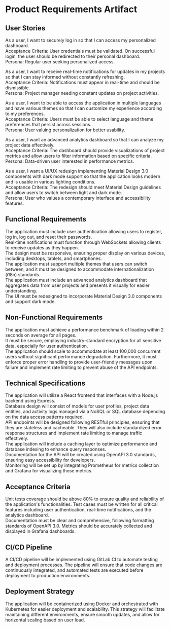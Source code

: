 # Product Requirements Artifact

<!-- Section 1: User Stories -->
<section class="prd-section product-requirement-agent" data-keywords="web-development,react,nodejs,frontend,backend" id="sec_1">
<h2>User Stories</h2>
<p>As a user, I want to securely log in so that I can access my personalized dashboard. <br/>
Acceptance Criteria: User credentials must be validated. On successful login, the user should be redirected to their personal dashboard.<br/>
Persona: Regular user seeking personalized access.<br/>

As a user, I want to receive real-time notifications for updates in my projects so that I can stay informed without constantly refreshing.<br/>
Acceptance Criteria: Notifications must appear in real-time and should be dismissible.<br/>
Persona: Project manager needing constant updates on project activities.<br/>

As a user, I want to be able to access the application in multiple languages and have various themes so that I can customize my experience according to my preferences.<br/>
Acceptance Criteria: Users must be able to select language and theme preferences that persist across sessions.<br/>
Persona: User valuing personalization for better usability.<br/>

As a user, I want an advanced analytics dashboard so that I can analyze my project data effectively.<br/>
Acceptance Criteria: The dashboard should provide visualizations of project metrics and allow users to filter information based on specific criteria.<br/>
Persona: Data-driven user interested in performance metrics.<br/>

As a user, I want a UI/UX redesign implementing Material Design 3.0 components with dark mode support so that the application looks modern and is usable in various lighting conditions.<br/>
Acceptance Criteria: The redesign should meet Material Design guidelines and allow users to switch between light and dark mode.<br/>
Persona: User who values a contemporary interface and accessibility features.<br/>
</p>
</section>
<!-- Section 2: Functional Requirements -->
<section class="prd-section product-requirement-agent" data-keywords="authentication,notifications,responsive,requirements" id="sec_2">
<h2>Functional Requirements</h2>
<p>The application must include user authentication allowing users to register, log in, log out, and reset their passwords.<br/>
Real-time notifications must function through WebSockets allowing clients to receive updates as they happen.<br/>
The design must be responsive, ensuring proper display on various devices, including desktops, tablets, and smartphones.<br/>
The application must support multiple themes that users can switch between, and it must be designed to accommodate internationalization (i18n) standards.<br/>
The application must include an advanced analytics dashboard that aggregates data from user projects and presents it visually for easier understanding.<br/>
The UI must be redesigned to incorporate Material Design 3.0 components and support dark mode.<br/>
</p>
</section>
<!-- Section 3: Non-Functional Requirements -->
<section class="prd-section product-requirement-agent" data-keywords="" id="sec_3">
<h2>Non-Functional Requirements</h2>
<p>The application must achieve a performance benchmark of loading within 2 seconds on average for all pages.<br/>
It must be secure, employing industry-standard encryption for all sensitive data, especially for user authentication.<br/>
The application should scale to accommodate at least 100,000 concurrent users without significant performance degradation. Furthermore, it must enforce proper error handling to provide user-friendly messages upon failure and implement rate limiting to prevent abuse of the API endpoints.</p>
</section>
<!-- Section 4: Technical Specifications -->
<section class="prd-section product-requirement-agent" data-keywords="database,users,projects,logging" id="sec_4">
<h2>Technical Specifications</h2>
<p>The application will utilize a React frontend that interfaces with a Node.js backend using Express.<br/>
Database design will consist of models for user profiles, project data entities, and activity logs managed via a NoSQL or SQL database depending on the data access patterns required.<br/>
API endpoints will be designed following RESTful principles, ensuring that they are stateless and cacheable. They will also include standardized error response structures and implement rate limiting to manage traffic effectively.<br/>
The application will include a caching layer to optimize performance and database indexing to enhance query responses.<br/>
Documentation for the API will be created using OpenAPI 3.0 standards, ensuring easy accessibility for developers.<br/>
Monitoring will be set up by integrating Prometheus for metrics collection and Grafana for visualizing those metrics.<br/>
</p>
</section>
<!-- Section 5: Acceptance Criteria -->
<section class="prd-section product-requirement-agent" data-keywords="testing,unit-tests,coverage,quality" id="sec_5">
<h2>Acceptance Criteria</h2>
<p>Unit tests coverage should be above 80% to ensure quality and reliability of the application's functionalities. Test cases must be written for all critical features including user authentication, real-time notifications, and the analytics dashboard.<br/>
Documentation must be clear and comprehensive, following formatting standards of OpenAPI 3.0. Metrics should be accurately collected and displayed in Grafana dashboards.<br/>
</p>
</section><section class="prd-section product-requirement-agent" data-keywords="cicd,gitlab,automation,pipeline,devops" id="sec_7">
<h2>CI/CD Pipeline</h2>
<p>A CI/CD pipeline will be implemented using GitLab CI to automate testing and deployment processes. The pipeline will ensure that code changes are continuously integrated, and automated tests are executed before deployment to production environments.</p>
</section><section class="prd-section product-requirement-agent" data-keywords="deployment,docker,kubernetes,containerization" id="sec_6">
<h2>Deployment Strategy</h2>
<p>The application will be containerized using Docker and orchestrated with Kubernetes for easier deployment and scalability. This strategy will facilitate maintaining different environments, ensure smooth updates, and allow for horizontal scaling based on user load.</p>
</section>
